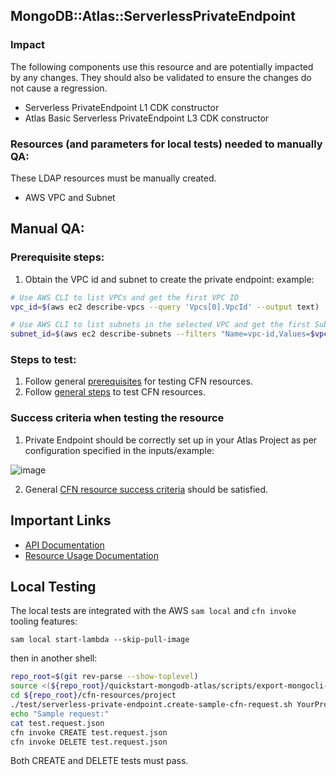 ## MongoDB::Atlas::ServerlessPrivateEndpoint

### Impact
The following components use this resource and are potentially impacted by any changes. They should also be validated to ensure the changes do not cause a regression.
- Serverless PrivateEndpoint L1 CDK constructor
- Atlas Basic Serverless PrivateEndpoint L3 CDK constructor

### Resources (and parameters for local tests) needed to manually QA:
These LDAP resources must be manually created.
- AWS VPC and Subnet

## Manual QA:

### Prerequisite steps:
1. Obtain the VPC id and subnet to create the private endpoint:
   example:
```bash
# Use AWS CLI to list VPCs and get the first VPC ID
vpc_id=$(aws ec2 describe-vpcs --query 'Vpcs[0].VpcId' --output text)

# Use AWS CLI to list subnets in the selected VPC and get the first Subnet ID
subnet_id=$(aws ec2 describe-subnets --filters "Name=vpc-id,Values=$vpc_id" --query 'Subnets[0].SubnetId' --output text)
```

### Steps to test:
1. Follow general [prerequisites](../../../TESTING.md#prerequisites) for testing CFN resources.
2. Follow [general steps](../../../TESTING.md#steps) to test CFN resources.

### Success criteria when testing the resource
1. Private Endpoint should be correctly set up in your Atlas Project as per configuration specified in the inputs/example:   

![image](https://user-images.githubusercontent.com/122359335/227300711-ca08e118-8718-4285-a975-8ec4e01899f9.png)

2. General [CFN resource success criteria](../../../TESTING.md#success-criteria-when-testing-the-resource) should be satisfied.

## Important Links
- [API Documentation](https://www.mongodb.com/docs/atlas/reference/api-resources-spec/v2/#tag/Serverless-Private-Endpoints)
- [Resource Usage Documentation](https://www.mongodb.com/docs/atlas/security-serverless-private-endpoint/)

## Local Testing

The local tests are integrated with the AWS `sam local` and `cfn invoke` tooling features:

```
sam local start-lambda --skip-pull-image
```
then in another shell:
```bash
repo_root=$(git rev-parse --show-toplevel)
source <(${repo_root}/quickstart-mongodb-atlas/scripts/export-mongocli-config.py)
cd ${repo_root}/cfn-resources/project
./test/serverless-private-endpoint.create-sample-cfn-request.sh YourProjectName YourInstanceName VpcId SubnetId > test.request.json 
echo "Sample request:"
cat test.request.json
cfn invoke CREATE test.request.json 
cfn invoke DELETE test.request.json 
```

Both CREATE and DELETE tests must pass.
